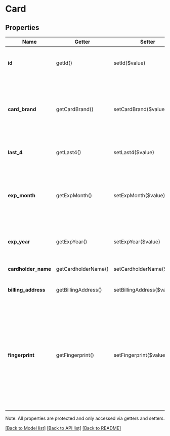 # Card

## Properties
Name | Getter | Setter | Type | Description | Notes
------------ | ------------- | ------------- | ------------- | ------------- | -------------
**id** | getId() | setId($value) | **string** | Unique ID for this card. Generated by Square. | [optional] 
**card_brand** | getCardBrand() | setCardBrand($value) | **string** | The card&#39;s brand (such as &#x60;VISA&#x60;). See [CardBrand](#type-cardbrand) for all possible values. | [optional] 
**last_4** | getLast4() | setLast4($value) | **string** | The last 4 digits of the card number. | [optional] 
**exp_month** | getExpMonth() | setExpMonth($value) | **int** | The expiration month of the associated card as an integer between 1 and 12. | [optional] 
**exp_year** | getExpYear() | setExpYear($value) | **int** | The four-digit year of the card&#39;s expiration date. | [optional] 
**cardholder_name** | getCardholderName() | setCardholderName($value) | **string** | The name of the cardholder. | [optional] 
**billing_address** | getBillingAddress() | setBillingAddress($value) | [**\SquareConnect\Model\Address**](Address.md) | The billing address for this card. | [optional] 
**fingerprint** | getFingerprint() | setFingerprint($value) | **string** | __Not currently set.__ Intended as a Square-assigned identifier, based  on the card number, to identify the card across multiple locations within a single application. | [optional] 

Note: All properties are protected and only accessed via getters and setters.

[[Back to Model list]](../../README.md#documentation-for-models) [[Back to API list]](../../README.md#documentation-for-api-endpoints) [[Back to README]](../../README.md)

